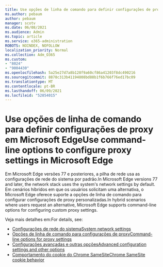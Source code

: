 ```yaml
---
title: Use opções de linha de comando para definir configurações de proxy em Microsoft Edge
ms.author: pebaum
author: pebaum
manager: scotv
ms.date: 06/08/2021
ms.audience: Admin
ms.topic: article
ms.service: o365-administration
ROBOTS: NOINDEX, NOFOLLOW
localization_priority: Normal
ms.collection: Adm_O365
ms.custom:
- "8024"
- "9004430"
ms.openlocfilehash: 5a25e27d7a8b128f9a60cf86a41203f8dc490216
ms.sourcegitcommit: 8878c313b41194808bd88b1f6b766f76ed17bc09
ms.translationtype: MT
ms.contentlocale: pt-BR
ms.lasthandoff: 06/09/2021
ms.locfileid: "52854015"
---
```

# <a name="use-command-line-options-to-configure-proxy-settings-in-microsoft-edge"></a><span data-ttu-id="c0177-102">Use opções de linha de comando para definir configurações de proxy em Microsoft Edge</span><span class="sxs-lookup"><span data-stu-id="c0177-102">Use command-line options to configure proxy settings in Microsoft Edge</span></span>

<span data-ttu-id="c0177-103">Em Microsoft Edge versões 77 e posteriores, a pilha de rede usa as configurações de rede do sistema por padrão.</span><span class="sxs-lookup"><span data-stu-id="c0177-103">In Microsoft Edge versions 77 and later, the network stack uses the system's network settings by default.</span></span> <span data-ttu-id="c0177-104">Em cenários híbridos em que os usuários solicitam uma alternativa, o Microsoft Edge oferece suporte a opções de linha de comando para configurar configurações de proxy personalizadas.</span><span class="sxs-lookup"><span data-stu-id="c0177-104">In hybrid scenarios where users request an alternative, Microsoft Edge supports command-line options for configuring custom proxy settings.</span></span> 

<span data-ttu-id="c0177-105">Veja mais detalhes em:</span><span class="sxs-lookup"><span data-stu-id="c0177-105">For details, see:</span></span>

- [<span data-ttu-id="c0177-106">Configurações de rede do sistema</span><span class="sxs-lookup"><span data-stu-id="c0177-106">System network settings</span></span>](/deployedge/edge-learnmore-cmdline-options-proxy-settings#system-network-settings)
- [<span data-ttu-id="c0177-107">Opções de linha de comando para configurações de proxy</span><span class="sxs-lookup"><span data-stu-id="c0177-107">Command-line options for proxy settings</span></span>](/deployedge/edge-learnmore-cmdline-options-proxy-settings#system-network-settings)
- [<span data-ttu-id="c0177-108">Configurações avançadas e outras opções</span><span class="sxs-lookup"><span data-stu-id="c0177-108">Advanced configuration settings and other options</span></span>](https://go.microsoft.com/fwlink/?linkid=2134293)
- [<span data-ttu-id="c0177-109">Comportamento do cookie do Chrome SameSite</span><span class="sxs-lookup"><span data-stu-id="c0177-109">Chrome SameSite cookie behavior</span></span>](/office365/troubleshoot/miscellaneous/chrome-behavior-affects-applications)
